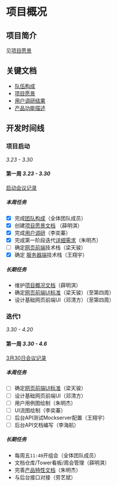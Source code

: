 # 项目概况

## 项目简介

见[项目愿景](./vision.md)

## 关键文档

- [队伍构成](./team-profile.md)
- [项目愿景](./vision.md)
- [用户调研结果](./investigation.md)
- [产品功能描述](./product.md)

## 开发时间线

### 项目启动

_3.23 - 3.30_

#### 第一周 _3.23 - 3.30_

[启动会议记录](../meeting-mind-graphs/3-23-2018-inception.pdf)

##### 本周任务

- [x] 完成[团队构成](./team-profile.md)（全体团队成员）
- [x] 创建[项目愿景文档](./vision.md) （薛明淇）
- [x] 完成[用户调研](./investigation.md)（李奕蓁）
- [x] 完成第一阶段迭代[详细需求](./product.md)（朱明杰） 
- [ ] 确定[网页前端](../technical-docs/web-frontend-tech-stack.md)技术栈（梁天骏）
- [x] 确定 [服务器端](../technical-docs/backend-tech-stack.md)技术栈（王翔宇）

##### 长期任务

- 维护[项目概况文档](#项目概况)（薛明淇）
- 确定[网页前端UI标准](../technical-docs/web-ui-standard.md)（梁天骏）（至第四周）
- 设计基础网页前端UI（邓清方）（至第四周）

### 迭代1

_3.30 - 4.20_

#### 第一周 _3.30 - 4.6_

[3月30日会议记录](../meeting-mind-graphs/3-30-2018-iteration-1.pdf)

##### 本周任务

- [ ] 确定[网页前端UI标准](../technical-docs/web-ui-standard.md)（梁天骏）
- [ ] 设计基础网页前端UI（邓清方）
- [ ] 用户用例图绘制（朱明杰）
- [ ] UI流图绘制（李奕蓁）
- [ ] 后台API测试Mockserver配置（王翔宇）
- [ ] 后台API文档编写（李海航）

##### 长期任务

- 每周五`11:40`开组会（全体团队成员）
- 文档仓库/Tower看板/周会管理（薛明淇）
- 完善[产品特性文档](./product.md)（朱明杰）
- 与后台接口对接（劳艺斌）

